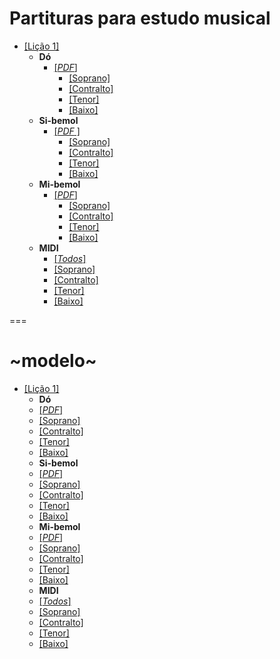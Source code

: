 # Partituras para estudo musical

- [[Lição 1]](licoes/licao01)
  - **Dó**
    - [[_PDF_]](licoes/licao01/Lição_01c-Partitura_e_Partes.pdf)
      - [[Soprano]](licoes/licao01/Lição_01c-Soprano.pdf)
      - [[Contralto]](licoes/licao01/Lição_01c-Contralto.pdf)
      - [[Tenor]](licoes/licao01/Lição_01c-Tenor.pdf)
      - [[Baixo]](licoes/licao01/Lição_01c-Baixo.pdf)
  - **Si-bemol**
    - [[_PDF_ ]](licoes/licao01/Lição_01bb-Partitura_e_Partes.pdf)
      - [[Soprano]](licoes/licao01/Lição_01bb-Soprano.pdf)
      - [[Contralto]](licoes/licao01/Lição_01bb-Contralto.pdf)
      - [[Tenor]](licoes/licao01/Lição_01bb-Tenor.pdf)
      - [[Baixo]](licoes/licao01/Lição_01bb-Baixo.pdf)
  - **Mi-bemol**
    - [[_PDF_]](licoes/licao01/Lição_01eb-Partitura_e_Partes.pdf)
      - [[Soprano]](licoes/licao01/Lição_01eb-Soprano.pdf)
      - [[Contralto]](licoes/licao01/Lição_01eb-Contralto.pdf)
      - [[Tenor]](licoes/licao01/Lição_01eb-Tenor.pdf)
      - [[Baixo]](licoes/licao01/Lição_01eb-Baixo.pdf)
  - **MIDI**
    - [[_Todos_]](licoes/licao01/Lição_01c-Baixo.mid)
    - [[Soprano]](licoes/licao01/Lição_01c-Soprano.mid)
    - [[Contralto]](licoes/licao01/Lição_01c-Contralto.mid)
    - [[Tenor]](licoes/licao01/Lição_01c-Tenor.mid)
    - [[Baixo]](licoes/licao01/Lição_01c-Baixo.mid)













===

# ~modelo~
- [[Lição 1]](licoes/licao01)
  - **Dó**
   - [[_PDF_]](licoes/licao01/...pautaepartes)
    - [[Soprano]](licoes/licao01/...)
    - [[Contralto]](licoes/licao01/...)
    - [[Tenor]](licoes/licao01/...)
    - [[Baixo]](licoes/licao01/...)  
  - **Si-bemol**
   - [[_PDF_]](licoes/licao01/...pautaepartes)
    - [[Soprano]](licoes/licao01/...)
    - [[Contralto]](licoes/licao01/...)
    - [[Tenor]](licoes/licao01/...)
    - [[Baixo]](licoes/licao01/...)
  - **Mi-bemol**
   - [[_PDF_]](licoes/licao01/...pautaepartes)
    - [[Soprano]](licoes/licao01/...)
    - [[Contralto]](licoes/licao01/...)
    - [[Tenor]](licoes/licao01/...)
    - [[Baixo]](licoes/licao01/...)
  - **MIDI**
   - [[_Todos_]](licoes/licao01/...pautaepartes)
   - [[Soprano]](licoes/licao01/...)
   - [[Contralto]](licoes/licao01/...)
   - [[Tenor]](licoes/licao01/...)
   - [[Baixo]](licoes/licao01/...)
